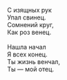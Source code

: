 С изящных рук<br />
Упал свинец.<br />
Сомнений круг,<br />
Как роз венец.<br />
<br />
Нашла начал<br />
Я всех конец.<br />
Ты жизнь венчал,<br />
Ты — мой отец.